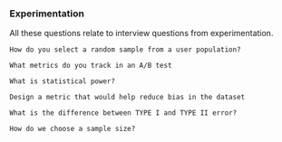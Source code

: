 ### Experimentation


All these questions relate to interview questions from experimentation.

```
How do you select a random sample from a user population?
```

```
What metrics do you track in an A/B test
```

```
What is statistical power?
```

```
Design a metric that would help reduce bias in the dataset
```

```
What is the difference between TYPE I and TYPE II error?
```

```
How do we choose a sample size?
```
